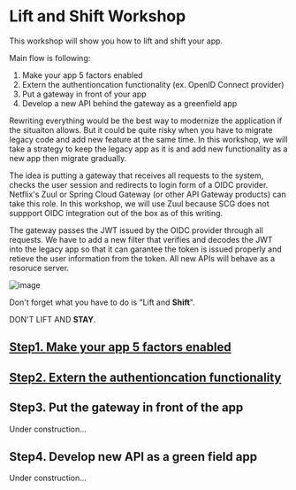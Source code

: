 # Lift and Shift Workshop

This workshop will show you how to lift and shift your app.

Main flow is following:

1. Make your app 5 factors enabled
2. Extern the authentioncation functionality (ex. OpenID Connect provider)
3. Put a gateway in front of your app
4. Develop a new API behind the gateway as a greenfield app

Rewriting everything would be the best way to modernize the application if the situaiton allows.
But it could be quite risky when you have to migrate legacy code and add new feature at the same time.
In this workshop, we will take a strategy to keep the legacy app as it is and add new functionality as a new app then migrate gradually.

The idea is putting a gateway that receives all requests to the system, checks the user session and redirects to login form of a OIDC provider.
Netflix's Zuul or Spring Cloud Gateway (or other API Gateway products) can take this role. In this workshop, we will use Zuul because SCG does not suppport OIDC integration out of the box as of this writing.   

The gateway passes the JWT issued by the OIDC provider through all requests. We have to add a new filter that verifies and decodes the JWT into the legacy app so that it can garantee the token is issued properly and retieve the user information from the token.
All new APIs will behave as a resoruce server.

![image](https://user-images.githubusercontent.com/106908/45280073-fb4b0480-b50d-11e8-9b96-5491f95901ea.png)


Don't forget what you have to do is "Lift and **Shift**".

DON'T LIFT AND **STAY**.

## [Step1. Make your app 5 factors enabled](step-01.md)

## [Step2. Extern the authentioncation functionality](step-02.md)

## Step3. Put the gateway in front of the app

Under construction...

## Step4. Develop new API as a green field app

Under construction...

